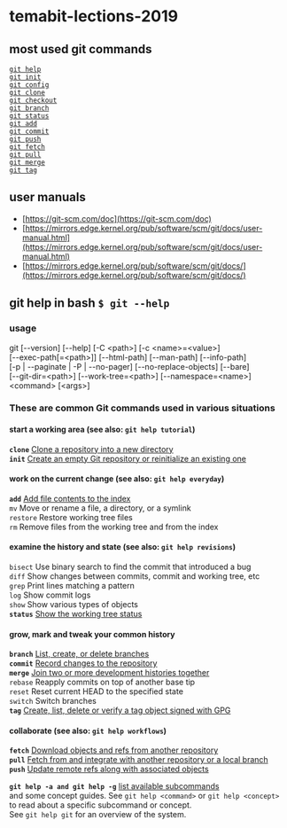 # temabit-lections-2019

## most used git commands

[`git help`](https://mirrors.edge.kernel.org/pub/software/scm/git/docs/git-help.html)\
[`git init`](https://mirrors.edge.kernel.org/pub/software/scm/git/docs/git-init.html)\
[`git config`](https://mirrors.edge.kernel.org/pub/software/scm/git/docs/git-config.html)\
[`git clone`](https://mirrors.edge.kernel.org/pub/software/scm/git/docs/git-clone.html)\
[`git checkout`](https://mirrors.edge.kernel.org/pub/software/scm/git/docs/git-checkout.html)\
[`git branch`](https://mirrors.edge.kernel.org/pub/software/scm/git/docs/git-branch.html)\
[`git status`](https://mirrors.edge.kernel.org/pub/software/scm/git/docs/git-status.html)\
[`git add`](https://mirrors.edge.kernel.org/pub/software/scm/git/docs/git-add.html)\
[`git commit`](https://mirrors.edge.kernel.org/pub/software/scm/git/docs/git-commit.html)\
[`git push`](https://mirrors.edge.kernel.org/pub/software/scm/git/docs/git-push.html)\
[`git fetch`](https://mirrors.edge.kernel.org/pub/software/scm/git/docs/git-fetch.html)\
[`git pull`](https://mirrors.edge.kernel.org/pub/software/scm/git/docs/git-pull.html)\
[`git merge`](https://mirrors.edge.kernel.org/pub/software/scm/git/docs/git-merge.html)\
[`git tag`](https://mirrors.edge.kernel.org/pub/software/scm/git/docs/git-tag.html)

## user manuals
- [https://git-scm.com/doc](https://git-scm.com/doc)
- [https://mirrors.edge.kernel.org/pub/software/scm/git/docs/user-manual.html](https://mirrors.edge.kernel.org/pub/software/scm/git/docs/user-manual.html)
- [https://mirrors.edge.kernel.org/pub/software/scm/git/docs/](https://mirrors.edge.kernel.org/pub/software/scm/git/docs/)

## git help in bash `$ git --help`

### usage

git [--version] [--help] [-C \<path\>] [-c \<name\>=\<value\>] \
    [--exec-path[=\<path\>]] [--html-path] [--man-path] [--info-path] \
    [-p | --paginate | -P | --no-pager] [--no-replace-objects] [--bare] \
    [--git-dir=\<path\>] [--work-tree=\<path\>] [--namespace=\<name\>] \
    \<command\> [\<args\>]

### These are common Git commands used in various situations

#### start a working area (see also: `git help tutorial`)
**<a name='clone'>`clone`**     [Clone a repository into a new directory](https://git-scm.com/docs/git-clone) \
**<a name='init'>`init`**      [Create an empty Git repository or reinitialize an existing one](https://git-scm.com/docs/git-init)

#### work on the current change (see also: `git help everyday`)
**<a name='add'>`add`**       [Add file contents to the index](https://git-scm.com/docs/git-add) \
   `mv`        Move or rename a file, a directory, or a symlink \
   `restore`   Restore working tree files \
   `rm`        Remove files from the working tree and from the index

#### examine the history and state (see also: `git help revisions`)
   `bisect`    Use binary search to find the commit that introduced a bug \
   `diff`      Show changes between commits, commit and working tree, etc \
   `grep`      Print lines matching a pattern \
   `log`       Show commit logs \
   `show`      Show various types of objects \
**<a name='status'>`status`**    [Show the working tree status](https://git-scm.com/docs/git-status)

#### grow, mark and tweak your common history
**<a name='branch'>`branch`**    [List, create, or delete branches](https://git-scm.com/docs/git-branch) \
**<a name='commit'>`commit`**    [Record changes to the repository](https://git-scm.com/docs/git-commit) \
**<a name='merge'>`merge`**     [Join two or more development histories together](https://git-scm.com/docs/git-merge) \
   `rebase`    Reapply commits on top of another base tip \
   `reset`     Reset current HEAD to the specified state \
   `switch`    Switch branches \
**<a name='tag'>`tag`**       [Create, list, delete or verify a tag object signed with GPG](https://git-scm.com/docs/git-tag)

#### collaborate (see also: `git help workflows`)
**<a name='fetch'>`fetch`**     [Download objects and refs from another repository](https://git-scm.com/docs/git-fetch) \
**<a name='pull'>`pull`**      [Fetch from and integrate with another repository or a local branch](https://git-scm.com/docs/git-pull) \
**<a name='push'>`push`**      [Update remote refs along with associated objects](https://git-scm.com/docs/git-push)

**<a name='help'>`git help -a and git help -g`** [list available subcommands](https://git-scm.com/docs/git-help) \
and some concept guides. See `git help <command>` or `git help <concept>` \
to read about a specific subcommand or concept. \
See `git help git` for an overview of the system.